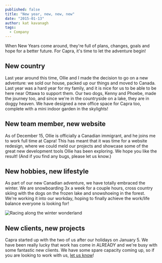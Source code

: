 ```yaml
---
published: false
title: "New year, new, new, new"
date: "2015-01-13"
author: kat kavanagh
tags: 
  - Company
---
```


When New Years come around, they're full of plans, changes, goals and hope for a better future.  For Capra, it's time to let the adventure begin!

## New country
Last year around this time, Ollie and I made the decision to go on a new adventure: we sold our house, packed up our things and moved to Canada. Last year was a hard year for my family, and it is nice for us to be able to be here near Ottawa to support them.  Our two dogs, Kenny and Phoebe, made the journey too, and since we're in the countryside on a lake, they are in doggy heaven.  We have designed a new office space for Capra too, complete with a mini indoor garden in the skylights!

## New team member, new website
As of December 15, Ollie is officially a Canadian immigrant, and he joins me to work full time at Capra!  This has meant that it was time for a website redesign, where we could meld our projects and showcase some of the great new development tools Ollie has been exploring.  We hope you like the result!  (And if you find any bugs, please let us know.)

## New hobbies, new lifestyle
As part of our new Canadian adventure, we have totally embraced the winter.  We are snowboarding 3x a week for a couple hours, cross country skiing with the dogs on the frozen lake and snowshoeing in the forest. We're working it into our workday, hoping to finally achieve the work/life balance everyone is looking for!

![Racing along the winter wonderland](/https://dl.dropboxusercontent.com/u/4461726/thisiscapra/winter-wonderland.jpg)

## New clients, new projects
Capra started up with the two of us after our holidays on January 5. We have been really lucky that work has come in ALREADY and we're busy with some fantastic new clients.  We have some spare capacity coming up, so if you are looking to work with us, [let us know](http://thisiscapra.com/contact/ "Contact us")!
